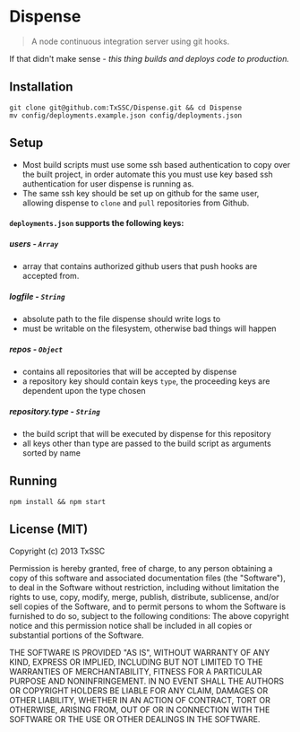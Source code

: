 # Dispense

> A node continuous integration server using git hooks.

If that didn't make sense - *this thing builds and deploys code to production.*


## Installation

```shell
git clone git@github.com:TxSSC/Dispense.git && cd Dispense
mv config/deployments.example.json config/deployments.json
```


## Setup

* Most build scripts must use some ssh based authentication to copy over the built project, in order automate this you must use key based ssh authentication for user dispense is running as.
* The same ssh key should be set up on github for the same user, allowing dispense to `clone` and `pull` repositories from Github.

#### `deployments.json` supports the following keys:

##### users - `Array`

* array that contains authorized github users that push hooks are accepted from.

##### logfile - `String`

* absolute path to the file dispense should write logs to
* must be writable on the filesystem, otherwise bad things will happen

##### repos - `Object`

* contains all repositories that will be accepted by dispense
* a repository key should contain keys `type`, the proceeding keys are dependent upon the type chosen

##### repository.type - `String`

* the build script that will be executed by dispense for this repository
* all keys other than type are passed to the build script as arguments sorted by name


## Running
```shell
npm install && npm start
```


## License (MIT)
Copyright (c) 2013 TxSSC

Permission is hereby granted, free of charge, to any person obtaining a copy of this software and associated documentation files (the "Software"), to deal in the Software without restriction, including without limitation the rights to use, copy, modify, merge, publish, distribute, sublicense, and/or sell copies of the Software, and to permit persons to whom the Software is furnished to do so, subject to the following conditions: The above copyright notice and this permission notice shall be included in all copies or substantial portions of the Software.

THE SOFTWARE IS PROVIDED "AS IS", WITHOUT WARRANTY OF ANY KIND, EXPRESS OR IMPLIED, INCLUDING BUT NOT LIMITED TO THE WARRANTIES OF MERCHANTABILITY, FITNESS FOR A PARTICULAR PURPOSE AND NONINFRINGEMENT. IN NO EVENT SHALL THE AUTHORS OR COPYRIGHT HOLDERS BE LIABLE FOR ANY CLAIM, DAMAGES OR OTHER LIABILITY, WHETHER IN AN ACTION OF CONTRACT, TORT OR OTHERWISE, ARISING FROM, OUT OF OR IN CONNECTION WITH THE SOFTWARE OR THE USE OR OTHER DEALINGS IN THE SOFTWARE.